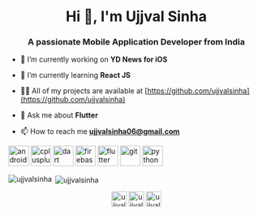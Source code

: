 <h1 align="center">Hi 👋, I'm Ujjval Sinha</h1>
<h3 align="center">A passionate Mobile Application Developer from India</h3>

- 🔭 I’m currently working on **YD News for iOS**

- 🌱 I’m currently learning **React JS**

- 👨‍💻 All of my projects are available at [https://github.com/ujjvalsinha](https://github.com/ujjvalsinha)

- 💬 Ask me about **Flutter**

- 📫 How to reach me **ujjvalsinha06@gmail.com**

<p align="left"><img src="https://devicons.github.io/devicon/devicon.git/icons/android/android-original-wordmark.svg" alt="android" width="40" height="40"/> <img src="https://devicons.github.io/devicon/devicon.git/icons/cplusplus/cplusplus-original.svg" alt="cplusplus" width="40" height="40"/> <img src="https://www.vectorlogo.zone/logos/dartlang/dartlang-icon.svg" alt="dart" width="40" height="40"/> <img src="https://www.vectorlogo.zone/logos/firebase/firebase-icon.svg" alt="firebase" width="40" height="40"/> <img src="https://www.vectorlogo.zone/logos/flutterio/flutterio-icon.svg" alt="flutter" width="40" height="40"/> <img src="https://www.vectorlogo.zone/logos/git-scm/git-scm-icon.svg" alt="git" width="40" height="40"/> <img src="https://devicons.github.io/devicon/devicon.git/icons/python/python-original.svg" alt="python" width="40" height="40"/></p>

<p><img align="left" src="https://github-readme-stats.vercel.app/api/top-langs/?username=ujjvalsinha&layout=compact" alt="ujjvalsinha" /></p>

<p>&nbsp;<img align="center" src="https://github-readme-stats.vercel.app/api?username=ujjvalsinha&show_icons=true" alt="ujjvalsinha" /></p>

<p align="center">
<a href="https://linkedin.com/in/ujjval-sinha-8770b114b/" target="blank"><img align="center" src="https://cdn.jsdelivr.net/npm/simple-icons@3.0.1/icons/linkedin.svg" alt="ujjval-sinha-8770b114b/" height="30" width="30" /></a>
<a href="https://fb.com/ujjvalsinha06@gmail.com" target="blank"><img align="center" src="https://cdn.jsdelivr.net/npm/simple-icons@3.0.1/icons/facebook.svg" alt="ujjvalsinha06@gmail.com" height="30" width="30" /></a>
<a href="https://instagram.com/ujjvalsinha/" target="blank"><img align="center" src="https://cdn.jsdelivr.net/npm/simple-icons@3.0.1/icons/instagram.svg" alt="ujjvalsinha/" height="30" width="30" /></a>
</p>
